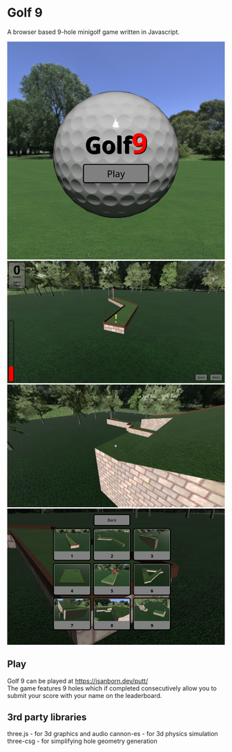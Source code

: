 # Golf 9 
A browser based 9-hole minigolf game written in Javascript.

<img src="demo/main_screen.png" alt="golf 9 main menu" style="width:600px;"/>
<img src="demo/hole2.png" alt="golf 9 main menu" style="width:600px;"/>
<img src="demo/hole8.png" alt="golf 9 main menu" style="width:600px;"/>
<img src="demo/levels_menu.png" alt="golf 9 main menu" style="width:600px;"/>

## Play

Golf 9 can be played at https://jsanborn.dev/putt/  
The game features 9 holes which if completed consecutively allow you to submit your score with your name on the leaderboard.


## 3rd party libraries
three.js - for 3d graphics and audio
cannon-es - for 3d physics simulation
three-csg - for simplifying hole geometry generation
